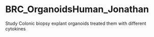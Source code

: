 # BRC_OrganoidsHuman_Jonathan
Study Colonic biopsy explant organoids treated them with different cytokines
